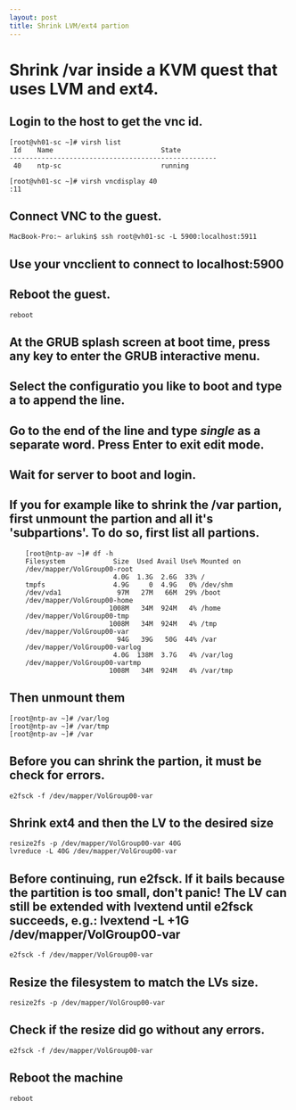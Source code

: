 ```yaml
---
layout: post
title: Shrink LVM/ext4 partion
---
```


# Shrink /var inside a KVM quest that uses LVM and ext4.

## Login to the host to get the vnc id.

    [root@vh01-sc ~]# virsh list
     Id    Name                           State
    ----------------------------------------------------
     40    ntp-sc                         running

    [root@vh01-sc ~]# virsh vncdisplay 40
    :11


## Connect VNC to the guest.

    MacBook-Pro:~ arlukin$ ssh root@vh01-sc -L 5900:localhost:5911

## Use your vncclient to connect to localhost:5900

## Reboot the guest.

    reboot

## At the GRUB splash screen at boot time, press any key to enter the GRUB interactive menu.

## Select the configuratio you like to boot and type a to append the line.

## Go to the end of the line and type *single* as a separate word. Press Enter to exit edit mode.

## Wait for server to boot and login.

## If you for example like to shrink the /var partion, first unmount the partion and all it's 'subpartions'. To do so, first list all partions.

        [root@ntp-av ~]# df -h
        Filesystem            Size  Used Avail Use% Mounted on
        /dev/mapper/VolGroup00-root
                              4.0G  1.3G  2.6G  33% /
        tmpfs                 4.9G     0  4.9G   0% /dev/shm
        /dev/vda1              97M   27M   66M  29% /boot
        /dev/mapper/VolGroup00-home
                             1008M   34M  924M   4% /home
        /dev/mapper/VolGroup00-tmp
                             1008M   34M  924M   4% /tmp
        /dev/mapper/VolGroup00-var
                               94G   39G   50G  44% /var
        /dev/mapper/VolGroup00-varlog
                              4.0G  138M  3.7G   4% /var/log
        /dev/mapper/VolGroup00-vartmp
                             1008M   34M  924M   4% /var/tmp

## Then unmount them

    [root@ntp-av ~]# /var/log
    [root@ntp-av ~]# /var/tmp
    [root@ntp-av ~]# /var


## Before you can shrink the partion, it must be check for errors.

    e2fsck -f /dev/mapper/VolGroup00-var

## Shrink ext4 and then the LV to the desired size

    resize2fs -p /dev/mapper/VolGroup00-var 40G
    lvreduce -L 40G /dev/mapper/VolGroup00-var

## Before continuing, run e2fsck. If it bails because the partition is too small, don't panic! The LV can still be extended with lvextend until e2fsck succeeds, e.g.: lvextend -L +1G /dev/mapper/VolGroup00-var

    e2fsck -f /dev/mapper/VolGroup00-var

## Resize the filesystem to match the LVs size.

    resize2fs -p /dev/mapper/VolGroup00-var

## Check if the resize did go without any errors.

    e2fsck -f /dev/mapper/VolGroup00-var

## Reboot the machine

    reboot
